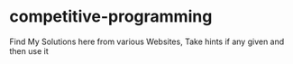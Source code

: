 # competitive-programming
Find My Solutions here from various Websites, Take hints if any given and then use it 
